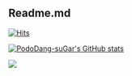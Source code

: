## Readme.md

[![Hits](https://hits.seeyoufarm.com/api/count/incr/badge.svg?url=https%3A%2F%2Fgithub.com%2FPodoDang-suGar%2FPodoDang-suGar%2Fblob%2Fmain%2FREADME.md&count_bg=%2379C83D&title_bg=%23555555&icon=&icon_color=%23E7E7E7&title=hits&edge_flat=false)](https://hits.seeyoufarm.com)

[![PodoDang-suGar's GitHub stats](https://github-readme-stats.vercel.app/api?username=PodoDang-suGar&show_icons=true&theme=radical)](https://github.com/anuraghazra/github-readme-stats)

<a href="인스타그램 주소" target="_blank"><img src="[https://img.shields.io/badge/Instagram-E4405F?style=flat-square](https://www.instagram.com/u._.chaning?igsh=MXFmZnQzcWJ6MTJsZg%3D%3D&utm_source=qr)&logo=Instagram&logoColor=white"/></a>
